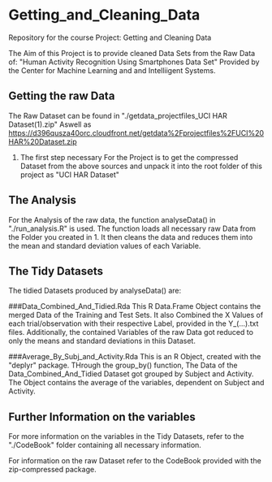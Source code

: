 # Getting_and_Cleaning_Data
Repository for the course Project: Getting and Cleaning Data

The Aim of this Project is to provide cleaned Data Sets from the Raw Data of:
"Human Activity Recognition Using Smartphones Data Set" Provided by the Center for Machine Learning and and Intelliigent Systems. 

## Getting the raw Data
The Raw Dataset can be found in "./getdata_projectfiles_UCI HAR Dataset(1).zip"
Aswell as https://d396qusza40orc.cloudfront.net/getdata%2Fprojectfiles%2FUCI%20HAR%20Dataset.zip 

1. The first step necessary For the Project is to get the compressed Dataset from the above sources and unpack it into the root folder of this project as "UCI HAR Dataset"

## The Analysis 
For the Analysis of the raw data, the function analyseData()  in "./run_analysis.R" is used. The function loads all necessary raw Data from the Folder you created in 1. It then cleans the data and reduces them into the mean and standard deviation values of each Variable.

## The Tidy Datasets

The tidied Datasets produced by analyseData() are: 

###Data_Combined_And_Tidied.Rda 
This R Data.Frame Object contains the merged Data of the Training and Test Sets. It also Combined the X Values of each trial/observation with their respective Label, provided in the Y_(...).txt files.
Additionally, the contained Variables of the raw Data got reduced to only the means and standard deviations in thiis Dataset. 

###Average_By_Subj_and_Activity.Rda
This is an R Object, created with the "deplyr" package. THrough the group_by() function, The Data of the Data_Combined_And_Tidied Dataset got grouped by Subject and Activity. The Object contains the average of the variables, dependent on Subject and Activity.  

## Further Information on the variables
For more information on the variables in the Tidy Datasets, refer to the "./CodeBook" folder containing all necessary information. 

For information on the raw Dataset refer to the CodeBook provided with the zip-compressed package.
